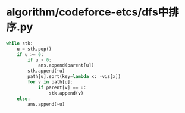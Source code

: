 # algorithm/codeforce-etcs/dfs中排序.py

```python
while stk:
    u = stk.pop()
    if u >= 0:
        if u > 0:
            ans.append(parent[u])
        stk.append(~u)
        path[u].sort(key=lambda x: -vis[x])
        for v in path[u]:
            if parent[v] == u:
                stk.append(v)
    else:
        ans.append(~u)
```
